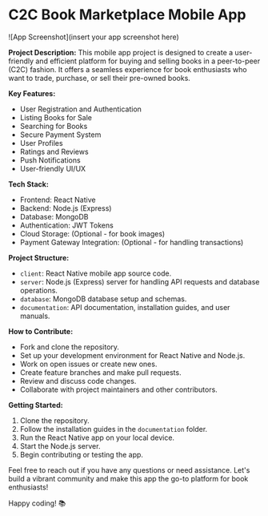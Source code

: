 # C2C Book Marketplace Mobile App

![App Screenshot](insert your app screenshot here)

**Project Description:**
This mobile app project is designed to create a user-friendly and efficient platform for buying and selling books in a peer-to-peer (C2C) fashion. It offers a seamless experience for book enthusiasts who want to trade, purchase, or sell their pre-owned books.

**Key Features:**
- User Registration and Authentication
- Listing Books for Sale
- Searching for Books
- Secure Payment System
- User Profiles
- Ratings and Reviews
- Push Notifications
- User-friendly UI/UX

**Tech Stack:**
- Frontend: React Native
- Backend: Node.js (Express)
- Database: MongoDB
- Authentication: JWT Tokens
- Cloud Storage: (Optional - for book images)
- Payment Gateway Integration: (Optional - for handling transactions)

**Project Structure:**
- `client`: React Native mobile app source code.
- `server`: Node.js (Express) server for handling API requests and database operations.
- `database`: MongoDB database setup and schemas.
- `documentation`: API documentation, installation guides, and user manuals.

**How to Contribute:**
- Fork and clone the repository.
- Set up your development environment for React Native and Node.js.
- Work on open issues or create new ones.
- Create feature branches and make pull requests.
- Review and discuss code changes.
- Collaborate with project maintainers and other contributors.

**Getting Started:**
1. Clone the repository.
2. Follow the installation guides in the `documentation` folder.
3. Run the React Native app on your local device.
4. Start the Node.js server.
5. Begin contributing or testing the app.



Feel free to reach out if you have any questions or need assistance. Let's build a vibrant community and make this app the go-to platform for book enthusiasts!

Happy coding! 📚
